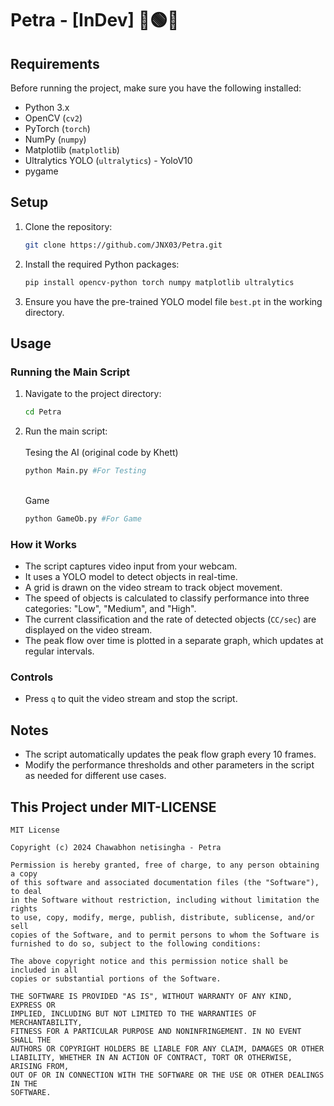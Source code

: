 # Petra - [InDev] 🔴🟢🔵

## Requirements

Before running the project, make sure you have the following installed:
- Python 3.x
- OpenCV (`cv2`)
- PyTorch (`torch`)
- NumPy (`numpy`)
- Matplotlib (`matplotlib`)
- Ultralytics YOLO (`ultralytics`) - YoloV10
- pygame
## Setup

1. Clone the repository:
   ```bash
   git clone https://github.com/JNX03/Petra.git
   ```
   
2. Install the required Python packages:
   ```bash
   pip install opencv-python torch numpy matplotlib ultralytics
   ```

3. Ensure you have the pre-trained YOLO model file `best.pt` in the working directory.

## Usage

### Running the Main Script

1. Navigate to the project directory:
   ```bash
   cd Petra
   ```

2. Run the main script:<br><br>
   Tesing the AI (original code by Khett)
   ```bash
   python Main.py #For Testing
   ```
   <br>Game
   ```bash
   python GameOb.py #For Game
   ```

### How it Works

- The script captures video input from your webcam.
- It uses a YOLO model to detect objects in real-time.
- A grid is drawn on the video stream to track object movement.
- The speed of objects is calculated to classify performance into three categories: "Low", "Medium", and "High".
- The current classification and the rate of detected objects (`CC/sec`) are displayed on the video stream.
- The peak flow over time is plotted in a separate graph, which updates at regular intervals.

### Controls

- Press `q` to quit the video stream and stop the script.

## Notes

- The script automatically updates the peak flow graph every 10 frames.
- Modify the performance thresholds and other parameters in the script as needed for different use cases.

## This Project under MIT-LICENSE
```
MIT License

Copyright (c) 2024 Chawabhon netisingha - Petra

Permission is hereby granted, free of charge, to any person obtaining a copy
of this software and associated documentation files (the "Software"), to deal
in the Software without restriction, including without limitation the rights
to use, copy, modify, merge, publish, distribute, sublicense, and/or sell
copies of the Software, and to permit persons to whom the Software is
furnished to do so, subject to the following conditions:

The above copyright notice and this permission notice shall be included in all
copies or substantial portions of the Software.

THE SOFTWARE IS PROVIDED "AS IS", WITHOUT WARRANTY OF ANY KIND, EXPRESS OR
IMPLIED, INCLUDING BUT NOT LIMITED TO THE WARRANTIES OF MERCHANTABILITY,
FITNESS FOR A PARTICULAR PURPOSE AND NONINFRINGEMENT. IN NO EVENT SHALL THE
AUTHORS OR COPYRIGHT HOLDERS BE LIABLE FOR ANY CLAIM, DAMAGES OR OTHER
LIABILITY, WHETHER IN AN ACTION OF CONTRACT, TORT OR OTHERWISE, ARISING FROM,
OUT OF OR IN CONNECTION WITH THE SOFTWARE OR THE USE OR OTHER DEALINGS IN THE
SOFTWARE.
```
